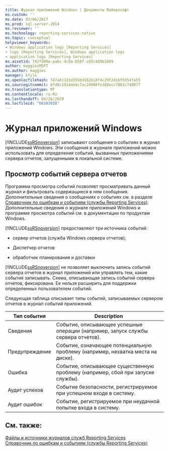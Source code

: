 ```yaml
---
title: Журнал приложений Windows | Документы Майкрософт
ms.custom: ''
ms.date: 03/06/2017
ms.prod: sql-server-2014
ms.reviewer: ''
ms.technology: reporting-services-native
ms.topic: conceptual
helpviewer_keywords:
- Windows application logs [Reporting Services]
- logs [Reporting Services], Windows application logs
- application logs [Reporting Services]
ms.assetid: 742fd00e-aa6c-4c8a-b58f-c03c489b1699
author: maggiesMSFT
ms.author: maggies
manager: kfile
ms.openlocfilehash: 747a811d1d355bd182b18f4c29f2d1bf9354fa55
ms.sourcegitcommit: 6fd8c1914de4c7ac24900fe388ecc7883c740077
ms.translationtype: MT
ms.contentlocale: ru-RU
ms.lasthandoff: 04/26/2020
ms.locfileid: "66103028"
---
```

# <a name="windows-application-log"></a>Журнал приложений Windows
  [!INCLUDE[ssRSnoversion](../../includes/ssrsnoversion-md.md)] записывают сообщения о событиях в журнал приложений Windows. Эти сообщения в журнале приложений можно использовать для определения событий, вызванных приложениями сервера отчетов, запущенными в локальной системе.  
  
## <a name="viewing-report-server-events"></a>Просмотр событий сервера отчетов  
 Программа просмотра событий позволяет просматривать данный журнал и фильтровать содержащиеся в нем сообщения. Дополнительные сведения о сообщениях о событиях см. в разделе [Справочник по ошибкам и событиям (службы Reporting Services)](../troubleshooting/errors-and-events-reference-reporting-services.md). Дополнительные сведения о журнале приложений Windows и программе просмотра событий см. в документации по продуктам Windows.  
  
 [!INCLUDE[ssRSnoversion](../../includes/ssrsnoversion-md.md)] предоставляют три источника событий:  
  
-   сервер отчетов (служба Windows сервера отчетов);  
  
-   Диспетчер отчетов  
  
-   обработчик планирования и доставки  
  
 [!INCLUDE[ssRSnoversion](../../includes/ssrsnoversion-md.md)] не позволяет выключить запись событий сервера отчетов в журнал приложений или управлять тем, какие события записывать. Схема, описывающая запись событий сервера отчетов, фиксирована. Ее нельзя расширить для поддержки определенных пользователем событий.  
  
 Следующая таблица описывает типы событий, записываемых сервером отчетов в журнал событий приложений.  
  
|Тип события|Description|  
|----------------|-----------------|  
|Сведения|Событие, описывающее успешные операции (например, запуск службы сервера отчетов).|  
|Предупреждение|Событие, означающее потенциальную проблему (например, нехватка места на диске).|  
|Ошибка|Событие, описывающее существенную проблему (например, сбой при запуске службы).|  
|Аудит успехов|Событие безопасности, регистрируемое при успешном входе в систему.|  
|Аудит ошибок|Событие, регистрируемое при неудачной попытке входа в систему.|  
  
## <a name="see-also"></a>См. также:  
 [Файлы и источники журналов служб Reporting Services](../report-server/reporting-services-log-files-and-sources.md)   
 [Справочник по ошибкам и событиям (службы Reporting Services)](../troubleshooting/errors-and-events-reference-reporting-services.md)  
  
  
